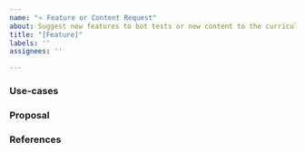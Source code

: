 ```yaml
---
name: "⭐️ Feature or Content Request"
about: Suggest new features to bot tests or new content to the curriculum.
title: "[Feature]"
labels: ''
assignees: ''

---
```


### Use-cases
<!---
What can this feature be used for? Will it be used for setup for the course? Will it enhance the students' understanding of serverless? Will it make tests more efficient and provide better feedback to students?
-->

### Proposal
<!---
If you have an idea of how to implement this feature, please describe it below. Otherwise, please add the discussion label so we can help you figure out the details!
-->

### References
<!--
Could this solve any current issues in the repository? Pull requests? Link them using #[number]
-->
